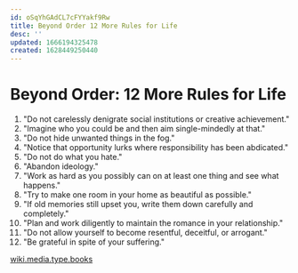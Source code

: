 ```yaml
---
id: oSqYhGAdCL7cFYYakf9Rw
title: Beyond Order 12 More Rules for Life
desc: ''
updated: 1666194325478
created: 1628449250440
---
```



# Beyond Order: 12 More Rules for Life

1.  "Do not carelessly denigrate social institutions or creative achievement."
2.  "Imagine who you could be and then aim single-mindedly at that."
3.  "Do not hide unwanted things in the fog."
4.  "Notice that opportunity lurks where responsibility has been abdicated."
5.  "Do not do what you hate."
6.  "Abandon ideology."
7.  "Work as hard as you possibly can on at least one thing and see what happens."
8.  "Try to make one room in your home as beautiful as possible."
9.  "If old memories still upset you, write them down carefully and completely."
10.  "Plan and work diligently to maintain the romance in your relationship."
11.  "Do not allow yourself to become resentful, deceitful, or arrogant."
12.  "Be grateful in spite of your suffering."

[wiki.media.type.books](../Type/books.md)

